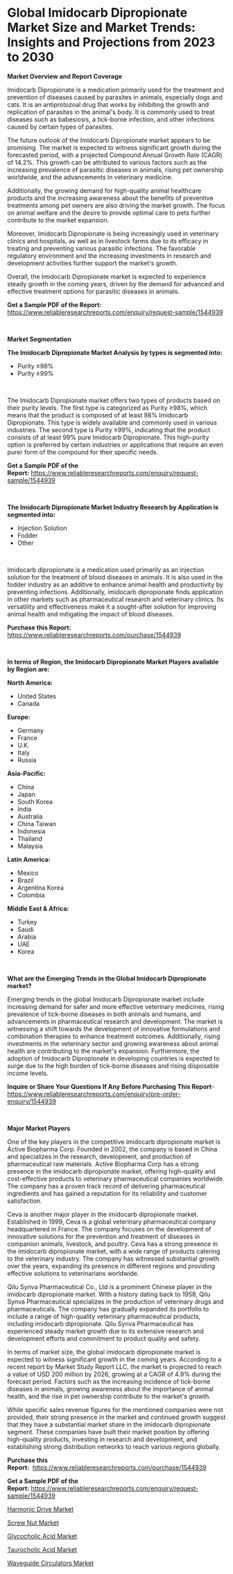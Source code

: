 <p><h1>Global Imidocarb Dipropionate Market Size and Market Trends: Insights and Projections from 2023 to 2030</h1></p><p><strong>Market Overview and Report Coverage</strong></p>
<p><p>Imidocarb Dipropionate is a medication primarily used for the treatment and prevention of diseases caused by parasites in animals, especially dogs and cats. It is an antiprotozoal drug that works by inhibiting the growth and replication of parasites in the animal's body. It is commonly used to treat diseases such as babesiosis, a tick-borne infection, and other infections caused by certain types of parasites.</p><p>The future outlook of the Imidocarb Dipropionate market appears to be promising. The market is expected to witness significant growth during the forecasted period, with a projected Compound Annual Growth Rate (CAGR) of 14.2%. This growth can be attributed to various factors such as the increasing prevalence of parasitic diseases in animals, rising pet ownership worldwide, and the advancements in veterinary medicine.</p><p>Additionally, the growing demand for high-quality animal healthcare products and the increasing awareness about the benefits of preventive treatments among pet owners are also driving the market growth. The focus on animal welfare and the desire to provide optimal care to pets further contribute to the market expansion.</p><p>Moreover, Imidocarb Dipropionate is being increasingly used in veterinary clinics and hospitals, as well as in livestock farms due to its efficacy in treating and preventing various parasitic infections. The favorable regulatory environment and the increasing investments in research and development activities further support the market's growth.</p><p>Overall, the Imidocarb Dipropionate market is expected to experience steady growth in the coming years, driven by the demand for advanced and effective treatment options for parasitic diseases in animals.</p></p>
<p><strong>Get a Sample PDF of the Report:</strong> <a href="https://www.reliableresearchreports.com/enquiry/request-sample/1544939">https://www.reliableresearchreports.com/enquiry/request-sample/1544939</a></p>
<p>&nbsp;</p>
<p><strong>Market Segmentation</strong></p>
<p><strong>The Imidocarb Dipropionate Market Analysis by types is segmented into:</strong></p>
<p><ul><li>Purity ≥98%</li><li>Purity ≥99%</li></ul></p>
<p>&nbsp;</p>
<p><p>The Imidocarb Dipropionate market offers two types of products based on their purity levels. The first type is categorized as Purity ≥98%, which means that the product is composed of at least 98% Imidocarb Dipropionate. This type is widely available and commonly used in various industries. The second type is Purity ≥99%, indicating that the product consists of at least 99% pure Imidocarb Dipropionate. This high-purity option is preferred by certain industries or applications that require an even purer form of the compound for their specific needs.</p></p>
<p><strong>Get a Sample PDF of the Report:</strong>&nbsp;<a href="https://www.reliableresearchreports.com/enquiry/request-sample/1544939">https://www.reliableresearchreports.com/enquiry/request-sample/1544939</a></p>
<p>&nbsp;</p>
<p><strong>The Imidocarb Dipropionate Market Industry Research by Application is segmented into:</strong></p>
<p><ul><li>Injection Solution</li><li>Fodder</li><li>Other</li></ul></p>
<p>&nbsp;</p>
<p><p>Imidocarb dipropionate is a medication used primarily as an injection solution for the treatment of blood diseases in animals. It is also used in the fodder industry as an additive to enhance animal health and productivity by preventing infections. Additionally, imidocarb dipropionate finds application in other markets such as pharmaceutical research and veterinary clinics. Its versatility and effectiveness make it a sought-after solution for improving animal health and mitigating the impact of blood diseases.</p></p>
<p><strong>Purchase this Report:</strong>&nbsp; <a href="https://www.reliableresearchreports.com/purchase/1544939">https://www.reliableresearchreports.com/purchase/1544939</a></p>
<p>&nbsp;</p>
<p><strong>In terms of Region, the Imidocarb Dipropionate Market Players available by Region are:</strong></p>
<p>
    <p> <strong> North America: </strong>
        <ul>
            <li>United States</li>
            <li>Canada</li>
        </ul>
        </p> 
    <p> <strong> Europe: </strong>
        <ul>
            <li>Germany</li>
            <li>France</li>
            <li>U.K.</li>
            <li>Italy</li>
            <li>Russia</li>
        </ul>
        </p> 
    <p> <strong> Asia-Pacific: </strong>
        <ul>
            <li>China</li>
            <li>Japan</li>
            <li>South Korea</li>
            <li>India</li>
            <li>Australia</li>
            <li>China Taiwan</li>
            <li>Indonesia</li>
            <li>Thailand</li>
            <li>Malaysia</li>
        </ul>
        </p> 
    <p> <strong> Latin America: </strong>
        <ul>
            <li>Mexico</li>
            <li>Brazil</li>
            <li>Argentina Korea</li>
            <li>Colombia</li>
        </ul>
        </p> 
    <p> <strong> Middle East & Africa: </strong>
        <ul>
            <li>Turkey</li>
            <li>Saudi</li>
            <li>Arabia</li>
            <li>UAE</li>
            <li>Korea</li>
        </ul>
    </p>
    </p>
<p>&nbsp;</p>
<p><strong>What are the Emerging Trends in the Global Imidocarb Dipropionate market?</strong></p>
<p><p>Emerging trends in the global Imidocarb Dipropionate market include increasing demand for safer and more effective veterinary medicines, rising prevalence of tick-borne diseases in both animals and humans, and advancements in pharmaceutical research and development. The market is witnessing a shift towards the development of innovative formulations and combination therapies to enhance treatment outcomes. Additionally, rising investments in the veterinary sector and growing awareness about animal health are contributing to the market's expansion. Furthermore, the adoption of Imidocarb Dipropionate in developing countries is expected to surge due to the high burden of tick-borne diseases and rising disposable income levels.</p></p>
<p><strong>Inquire or Share Your Questions If Any Before Purchasing This Report</strong>- <a href="https://www.reliableresearchreports.com/enquiry/pre-order-enquiry/1544939">https://www.reliableresearchreports.com/enquiry/pre-order-enquiry/1544939</a></p>
<p>&nbsp;</p>
<p><strong>Major Market Players</strong></p>
<p><p>One of the key players in the competitive imidocarb dipropionate market is Active Biopharma Corp. Founded in 2002, the company is based in China and specializes in the research, development, and production of pharmaceutical raw materials. Active Biopharma Corp has a strong presence in the imidocarb dipropionate market, offering high-quality and cost-effective products to veterinary pharmaceutical companies worldwide. The company has a proven track record of delivering pharmaceutical ingredients and has gained a reputation for its reliability and customer satisfaction.</p><p>Ceva is another major player in the imidocarb dipropionate market. Established in 1999, Ceva is a global veterinary pharmaceutical company headquartered in France. The company focuses on the development of innovative solutions for the prevention and treatment of diseases in companion animals, livestock, and poultry. Ceva has a strong presence in the imidocarb dipropionate market, with a wide range of products catering to the veterinary industry. The company has witnessed substantial growth over the years, expanding its presence in different regions and providing effective solutions to veterinarians worldwide.</p><p>Qilu Synva Pharmaceutical Co., Ltd is a prominent Chinese player in the imidocarb dipropionate market. With a history dating back to 1958, Qilu Synva Pharmaceutical specializes in the production of veterinary drugs and pharmaceuticals. The company has gradually expanded its portfolio to include a range of high-quality veterinary pharmaceutical products, including imidocarb dipropionate. Qilu Synva Pharmaceutical has experienced steady market growth due to its extensive research and development efforts and commitment to product quality and safety.</p><p>In terms of market size, the global imidocarb dipropionate market is expected to witness significant growth in the coming years. According to a recent report by Market Study Report LLC, the market is projected to reach a value of USD 200 million by 2026, growing at a CAGR of 4.9% during the forecast period. Factors such as the increasing incidence of tick-borne diseases in animals, growing awareness about the importance of animal health, and the rise in pet ownership contribute to the market's growth.</p><p>While specific sales revenue figures for the mentioned companies were not provided, their strong presence in the market and continued growth suggest that they have a substantial market share in the imidocarb dipropionate segment. These companies have built their market position by offering high-quality products, investing in research and development, and establishing strong distribution networks to reach various regions globally.</p></p>
<p><strong>Purchase this Report:</strong>&nbsp;&nbsp;<a href="https://www.reliableresearchreports.com/purchase/1544939">https://www.reliableresearchreports.com/purchase/1544939</a></p>
<p></p>
<p><strong>Get a Sample PDF of the Report:</strong>&nbsp;<a href="https://www.reliableresearchreports.com/enquiry/request-sample/1544939">https://www.reliableresearchreports.com/enquiry/request-sample/1544939</a></p>
<p><p><a href="https://medium.com/@joshuahintz2023/harmonic-drive-market-furnishes-information-on-market-share-market-trends-and-market-growth-d533a1e8acb6">Harmonic Drive Market</a></p><p><a href="https://medium.com/@chasegibson1901/decoding-screw-nut-market-metrics-market-share-trends-and-growth-patterns-a2c41be52f0d">Screw Nut Market</a></p><p><a href="https://github.com/ChiragRp1/Market-Research-Report-List-1/blob/main/glycocholic-acid-market.md">Glycocholic Acid Market</a></p><p><a href="https://github.com/ChiragRP21/Market-Research-Report-List-1/blob/main/taurocholic-acid-market.md">Taurocholic Acid Market</a></p><p><a href="https://medium.com/@albanaduro2018/waveguide-circulators-nbsp-market-focuses-on-market-share-size-and-projected-forecast-till-2030-2e869f2e6f44">Waveguide Circulators Market</a></p></p>